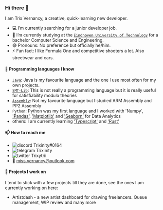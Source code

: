 ### Hi there 👋

I am Trix Vernancy, a creative, quick-learning new developer.

- 💻 I’m currently searching for a junior developer job. 
- 🌱 I’m currently studying at the [`Eindhoven University of Technology`] for a bachelor Computer Science and Engineering.
- 😄 Pronouns: No preference but officially he/him.
- ⚡ Fun fact: I like Formula One and competitive shooters a lot. Also streetwear and cars.

#### 💬 Programming languages I know

- [`Java`]: Java is my favourite language and the one I use most often for my own projects.
- [`SMT-Lib`]: This is not really a programming language but it is really useful for satisfiability modulo theories
- [`Assembly`]: Not my favourite language but I studied ARM Assembly and PP2 Assembly
- [`Python`]: Python was my first language and I worked with ['Numpy'], ['Pandas'], ['Matplotlib'] and ['Seaborn'] for Data Analytics
- others: I am currently learning ['Typescript'] and ['Rust']

#### 📫 How to reach me

- ![discord](https://raw.githubusercontent.com/Trixinity/Trixinity/master/logo-discord.png) Trixinity#0164
- ![telegram](https://raw.githubusercontent.com/Trixinity/Trixinity/master/logo-telegram.png) Trixinity
- ![twitter](https://raw.githubusercontent.com/Trixinity/Trixinity/master/logo-twitter.png) Trixytrii
- 📧 miss.vernancy@outlook.com

#### 🔭 Projects I work on

I tend to stick with a few projects till they are done, see the ones I am currently working on here:

- Artistdash - a new artist dashboard for drawing freelancers. Queue management, WIP review and many more

<!----------------- LINKS --------------->

[`assembly`]: https://en.wikipedia.org/wiki/Assembly_language
['numpy']: https://numpy.org/
['matplotlib']: https://matplotlib.org/
['seaborn']: https://seaborn.pydata.org/
[`smt-lib`]: https://smtlib.cs.uiowa.edu/
[`rust`]: https://www.rust-lang.org/
[`react`]: https://reactjs.org/
[`python`]: https://www.python.org/
[`java`]: https://www.oracle.com/java/
[`Eindhoven University of Technology`]: https://www.tue.nl/en/
[`discord`]: https://discord.com/
['typescript']: https://www.typescriptlang.org/
['rust']: https://www.rust-lang.org/
['pandas']: https://pandas.pydata.org/

